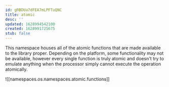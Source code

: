 ```yaml
---
id: gRBDUa7dFEA7mLPFTuQNC
title: atomic
desc: ''
updated: 1628994542100
created: 1628991725675
stub: false
---
```


This namespace houses all of the atomic functions that are made available to the library proper. Depending on the platform, some functionality may not be available, however every single function is truly atomic and doesn't try to emulate anything when the processor simply cannot execute the operation atomically.

![[namespaces.os.namespaces.atomic.functions]]
